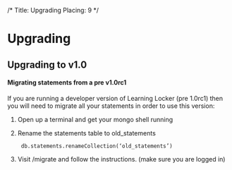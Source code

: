 /*
Title: Upgrading
Placing: 9
*/

Upgrading
=========

## Upgrading to v1.0

#### Migrating statements from a pre v1.0rc1
If you are running a developer version of Learning Locker (pre 1.0rc1) then you will need to migrate all your statements in order to use this version:

1. Open up a terminal and get your mongo shell running
2. Rename the statements table to old_statements

        db.statements.renameCollection(‘old_statements’)

3. Visit /migrate and follow the instructions. (make sure you are logged in)